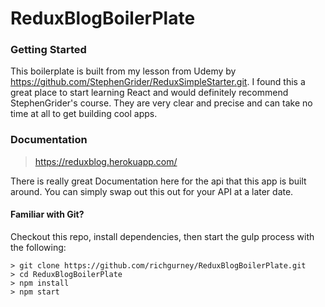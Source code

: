 # ReduxBlogBoilerPlate

### Getting Started

This boilerplate is built from my lesson from Udemy by https://github.com/StephenGrider/ReduxSimpleStarter.git. I found this a great place to start learning React and would definitely recommend StephenGrider's course. They are very clear and precise and can take no time at all to get building cool apps.

### Documentation

> https://reduxblog.herokuapp.com/   

There is really great Documentation here for the api that this app is built around. You can simply swap out this out for your API at a later date.


#### Familiar with Git?
Checkout this repo, install dependencies, then start the gulp process with the following:

```
> git clone https://github.com/richgurney/ReduxBlogBoilerPlate.git
> cd ReduxBlogBoilerPlate
> npm install
> npm start
```
